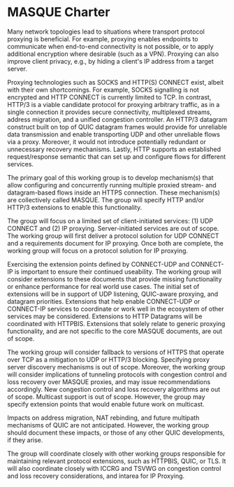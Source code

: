 # MASQUE Charter

Many network topologies lead to situations where transport protocol proxying is beneficial. For example, proxying
enables endpoints to communicate when end-to-end connectivity is not possible, or to apply additional encryption where
desirable (such as a VPN). Proxying can also improve client privacy, e.g., by hiding a client's IP address from a target
server.

Proxying technologies such as SOCKS and HTTP(S) CONNECT exist, albeit with their own shortcomings. For example, SOCKS
signalling is not encrypted and HTTP CONNECT is currently limited to TCP. In contrast, HTTP/3 is a viable candidate
protocol for proxying arbitrary traffic, as in a single connection it provides secure connectivity, multiplexed streams,
address migration, and a unified congestion controller. An HTTP/3 datagram construct built on top of QUIC datagram
frames would provide for unreliable data transmission and enable transporting UDP and other unreliable flows via a
proxy. Moreover, it would not introduce potentially redundant or unnecessary recovery mechanisms. Lastly, HTTP supports
an established request/response semantic that can set up and configure flows for different services.

The primary goal of this working group is to develop mechanism(s) that allow configuring and concurrently running
multiple proxied stream- and datagram-based flows inside an HTTPS connection. These mechanism(s) are collectively called
MASQUE. The group will specify HTTP and/or HTTP/3 extensions to enable this functionality.

The group will focus on a limited set of client-initiated services: (1) UDP CONNECT and (2) IP proxying.
Server-initiated services are out of scope. The working group will first deliver a protocol solution for UDP CONNECT and
a requirements document for IP proxying. Once both are complete, the working group will focus on a protocol solution for
IP proxying.

Exercising the extension points defined by CONNECT-UDP and CONNECT-IP is important to ensure their continued useability.
The working group will consider extensions to these documents that provide missing functionality or enhance performance
for real world use cases. The initial set of extensions will be in support of UDP listening, QUIC-aware proxying, and
datagram priorities. Extensions that help enable CONNECT-UDP or CONNECT-IP services to coordinate or work well in the
ecosystem of other services may be considered. Extensions to HTTP Datagrams will be coordinated with HTTPBIS.
Extensions that solely relate to generic proxying functionality, and are not specific to the core MASQUE documents, are
out of scope.

The working group will consider fallback to versions of HTTPS that operate over TCP as a mitigation to UDP or HTTP/3
blocking. Specifying proxy server discovery mechanisms is out of scope. Moreover, the working group will consider
implications of tunneling protocols with congestion control and loss recovery over MASQUE proxies, and may issue
recommendations accordingly. New congestion control and loss recovery algorithms are out of scope. Multicast support is
out of scope. However, the group may specify extension points that would enable future work on multicast.

Impacts on address migration, NAT rebinding, and future multipath mechanisms of QUIC are not anticipated. However, the
working group should document these impacts, or those of any other QUIC developments, if they arise.

The group will coordinate closely with other working groups responsible for maintaining relevant protocol extensions,
such as HTTPBIS, QUIC, or TLS. It will also coordinate closely with ICCRG and TSVWG on congestion control and loss
recovery considerations, and intarea for IP Proxying.